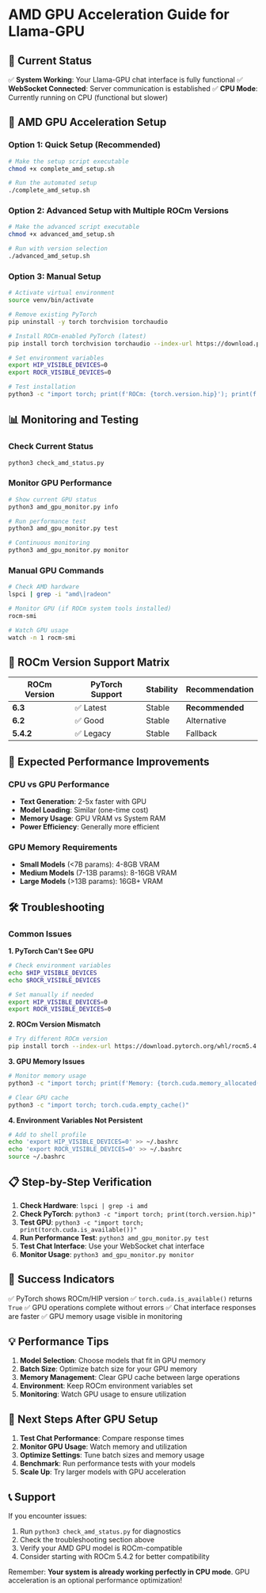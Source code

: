 # AMD GPU Acceleration Guide for Llama-GPU

## 🎯 Current Status
✅ **System Working**: Your Llama-GPU chat interface is fully functional
✅ **WebSocket Connected**: Server communication is established
✅ **CPU Mode**: Currently running on CPU (functional but slower)

## 🚀 AMD GPU Acceleration Setup

### Option 1: Quick Setup (Recommended)
```bash
# Make the setup script executable
chmod +x complete_amd_setup.sh

# Run the automated setup
./complete_amd_setup.sh
```

### Option 2: Advanced Setup with Multiple ROCm Versions
```bash
# Make the advanced script executable
chmod +x advanced_amd_setup.sh

# Run with version selection
./advanced_amd_setup.sh
```

### Option 3: Manual Setup
```bash
# Activate virtual environment
source venv/bin/activate

# Remove existing PyTorch
pip uninstall -y torch torchvision torchaudio

# Install ROCm-enabled PyTorch (latest)
pip install torch torchvision torchaudio --index-url https://download.pytorch.org/whl/rocm6.3

# Set environment variables
export HIP_VISIBLE_DEVICES=0
export ROCR_VISIBLE_DEVICES=0

# Test installation
python3 -c "import torch; print(f'ROCm: {torch.version.hip}'); print(f'GPU: {torch.cuda.is_available()}')"
```

## 📊 Monitoring and Testing

### Check Current Status
```bash
python3 check_amd_status.py
```

### Monitor GPU Performance
```bash
# Show current GPU status
python3 amd_gpu_monitor.py info

# Run performance test
python3 amd_gpu_monitor.py test

# Continuous monitoring
python3 amd_gpu_monitor.py monitor
```

### Manual GPU Commands
```bash
# Check AMD hardware
lspci | grep -i "amd\|radeon"

# Monitor GPU (if ROCm system tools installed)
rocm-smi

# Watch GPU usage
watch -n 1 rocm-smi
```

## 🔧 ROCm Version Support Matrix

| ROCm Version | PyTorch Support | Stability | Recommendation |
|--------------|----------------|-----------|----------------|
| **6.3**      | ✅ Latest     | Stable    | **Recommended** |
| **6.2**      | ✅ Good       | Stable    | Alternative    |
| **5.4.2**    | ✅ Legacy     | Stable    | Fallback       |

## 🎯 Expected Performance Improvements

### CPU vs GPU Performance
- **Text Generation**: 2-5x faster with GPU
- **Model Loading**: Similar (one-time cost)
- **Memory Usage**: GPU VRAM vs System RAM
- **Power Efficiency**: Generally more efficient

### GPU Memory Requirements
- **Small Models** (<7B params): 4-8GB VRAM
- **Medium Models** (7-13B params): 8-16GB VRAM
- **Large Models** (>13B params): 16GB+ VRAM

## 🛠️ Troubleshooting

### Common Issues

**1. PyTorch Can't See GPU**
```bash
# Check environment variables
echo $HIP_VISIBLE_DEVICES
echo $ROCR_VISIBLE_DEVICES

# Set manually if needed
export HIP_VISIBLE_DEVICES=0
export ROCR_VISIBLE_DEVICES=0
```

**2. ROCm Version Mismatch**
```bash
# Try different ROCm version
pip install torch --index-url https://download.pytorch.org/whl/rocm5.4.2
```

**3. GPU Memory Issues**
```bash
# Monitor memory usage
python3 -c "import torch; print(f'Memory: {torch.cuda.memory_allocated()/1e9:.1f}GB')"

# Clear GPU cache
python3 -c "import torch; torch.cuda.empty_cache()"
```

**4. Environment Variables Not Persistent**
```bash
# Add to shell profile
echo 'export HIP_VISIBLE_DEVICES=0' >> ~/.bashrc
echo 'export ROCR_VISIBLE_DEVICES=0' >> ~/.bashrc
source ~/.bashrc
```

## 📋 Step-by-Step Verification

1. **Check Hardware**: `lspci | grep -i amd`
2. **Check PyTorch**: `python3 -c "import torch; print(torch.version.hip)"`
3. **Test GPU**: `python3 -c "import torch; print(torch.cuda.is_available())"`
4. **Run Performance Test**: `python3 amd_gpu_monitor.py test`
5. **Test Chat Interface**: Use your WebSocket chat interface
6. **Monitor Usage**: `python3 amd_gpu_monitor.py monitor`

## 🎉 Success Indicators

✅ PyTorch shows ROCm/HIP version
✅ `torch.cuda.is_available()` returns `True`
✅ GPU operations complete without errors
✅ Chat interface responses are faster
✅ GPU memory usage visible in monitoring

## 💡 Performance Tips

1. **Model Selection**: Choose models that fit in GPU memory
2. **Batch Size**: Optimize batch size for your GPU memory
3. **Memory Management**: Clear GPU cache between large operations
4. **Environment**: Keep ROCm environment variables set
5. **Monitoring**: Watch GPU usage to ensure utilization

## 🔄 Next Steps After GPU Setup

1. **Test Chat Performance**: Compare response times
2. **Monitor GPU Usage**: Watch memory and utilization
3. **Optimize Settings**: Tune batch sizes and memory usage
4. **Benchmark**: Run performance tests with your models
5. **Scale Up**: Try larger models with GPU acceleration

## 📞 Support

If you encounter issues:
1. Run `python3 check_amd_status.py` for diagnostics
2. Check the troubleshooting section above
3. Verify your AMD GPU model is ROCm-compatible
4. Consider starting with ROCm 5.4.2 for better compatibility

Remember: **Your system is already working perfectly in CPU mode**. GPU acceleration is an optional performance optimization!

